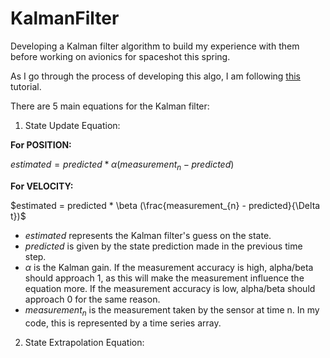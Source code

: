 # KalmanFilter
Developing a Kalman filter algorithm to build my experience with them before working on avionics for spaceshot this spring.

As I go through the process of developing this algo, I am following [this](https://www.kalmanfilter.net/alphabeta.html) tutorial.

There are 5 main equations for the Kalman filter:

1. State Update Equation:

**For POSITION:**

$estimated = predicted * \alpha (measurement_{n} - predicted)$

**For VELOCITY:**

$estimated = predicted * \beta (\frac{measurement_{n} - predicted}{\Delta t})$


- $estimated$ represents the Kalman filter's guess on the state.
- $predicted$ is given by the state prediction made in the previous time step.
- $\alpha$ is the Kalman gain. If the measurement accuracy is high, alpha/beta should approach 1, as this will make the measurement influence the equation more. If the measurement accuracy is low, alpha/beta should approach 0 for the same reason.
- $measurement_n$ is the measurement taken by the sensor at time n. In my code, this is represented by a time series array.

2. State Extrapolation Equation:



